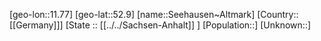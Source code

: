 ﻿---
location: [52.9,11.77]
type: City
tags:
- geo/City


SpocWebEntityId: 34167
isDeleted: false
confidential: public

---
[geo-lon::11.77]
[geo-lat::52.9]
[name::Seehausen~Altmark]
[Country::[[Germany]]]
[State :: [[../../Sachsen-Anhalt]] ]
[Population::]
[Unknown::]

